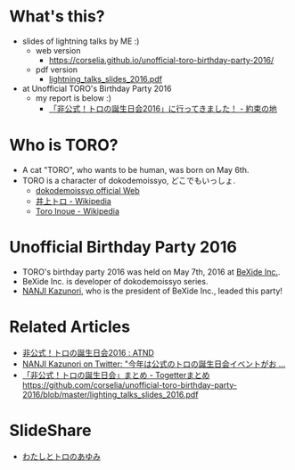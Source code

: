 # What's this?
- slides of lightning talks by ME :)
    - web version
        - https://corselia.github.io/unofficial-toro-birthday-party-2016/
    - pdf version
        - [lightning_talks_slides_2016.pdf](/lightning_talks_slides_2016.pdf)
- at Unofficial TORO's Birthday Party 2016
    - my report is below :)
        - [「非公式！トロの誕生日会2016」に行ってきました！ - 約束の地](http://obel.hatenablog.jp/entry/20160509/1462723841)

# Who is TORO?
- A cat "TORO", who wants to be human, was born on May 6th.
- TORO is a character of dokodemoissyo, どこでもいっしょ.
    - [dokodemoissyo official Web](http://www.jp.playstation.com/dokodemoissyo/)
    - [井上トロ - Wikipedia](https://ja.wikipedia.org/wiki/%E4%BA%95%E4%B8%8A%E3%83%88%E3%83%AD)
    - [Toro Inoue \- Wikipedia](https://en.wikipedia.org/wiki/Toro_Inoue)

# Unofficial Birthday Party 2016
- TORO's birthday party 2016 was held on May 7th, 2016 at [BeXide Inc.](http://www.bexide.co.jp/).
- BeXide Inc. is developer of dokodemoissyo series.
- [NANJI Kazunori](https://twitter.com/torotiti), who is the president of BeXide Inc., leaded this party!

# Related Articles
- [非公式！トロの誕生日会2016 : ATND](https://atnd.org/events/76902)
- [NANJI Kazunori on Twitter: "今年は公式のトロの誕生日会イベントがお ...](https://twitter.com/torotiti/status/722631500265443330)
- [「非公式！トロの誕生日会」まとめ - Togetterまとめ](https://togetter.com/li/973546)
https://github.com/corselia/unofficial-toro-birthday-party-2016/blob/master/lighting_talks_slides_2016.pdf

# SlideShare
- [わたしとトロのあゆみ](https://www.slideshare.net/corselia/ss-83238564)
